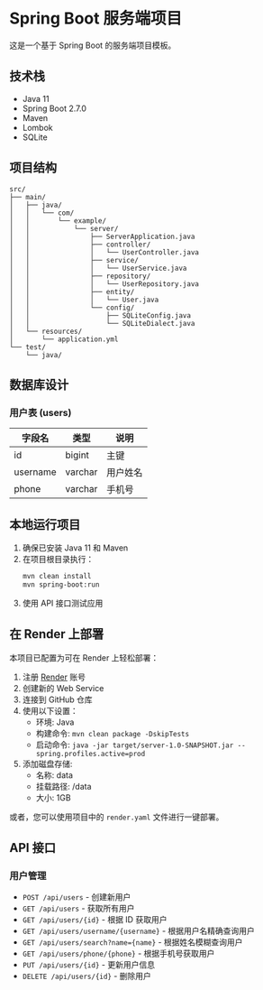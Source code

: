 # Spring Boot 服务端项目

这是一个基于 Spring Boot 的服务端项目模板。

## 技术栈

- Java 11
- Spring Boot 2.7.0
- Maven
- Lombok
- SQLite

## 项目结构

```
src/
├── main/
│   ├── java/
│   │   └── com/
│   │       └── example/
│   │           └── server/
│   │               ├── ServerApplication.java
│   │               ├── controller/
│   │               │   └── UserController.java
│   │               ├── service/
│   │               │   └── UserService.java
│   │               ├── repository/
│   │               │   └── UserRepository.java
│   │               ├── entity/
│   │               │   └── User.java
│   │               └── config/
│   │                   ├── SQLiteConfig.java
│   │                   └── SQLiteDialect.java
│   └── resources/
│       └── application.yml
└── test/
    └── java/
```

## 数据库设计

### 用户表 (users)

| 字段名   | 类型    | 说明     |
| -------- | ------- | -------- |
| id       | bigint  | 主键     |
| username | varchar | 用户姓名 |
| phone    | varchar | 手机号   |

## 本地运行项目

1. 确保已安装 Java 11 和 Maven
2. 在项目根目录执行：
   ```bash
   mvn clean install
   mvn spring-boot:run
   ```
3. 使用 API 接口测试应用

## 在 Render 上部署

本项目已配置为可在 Render 上轻松部署：

1. 注册 [Render](https://render.com/) 账号
2. 创建新的 Web Service
3. 连接到 GitHub 仓库
4. 使用以下设置：
   - 环境: Java
   - 构建命令: `mvn clean package -DskipTests`
   - 启动命令: `java -jar target/server-1.0-SNAPSHOT.jar --spring.profiles.active=prod`
5. 添加磁盘存储:
   - 名称: data
   - 挂载路径: /data
   - 大小: 1GB

或者，您可以使用项目中的 `render.yaml` 文件进行一键部署。

## API 接口

### 用户管理

- `POST /api/users` - 创建新用户
- `GET /api/users` - 获取所有用户
- `GET /api/users/{id}` - 根据 ID 获取用户
- `GET /api/users/username/{username}` - 根据用户名精确查询用户
- `GET /api/users/search?name={name}` - 根据姓名模糊查询用户
- `GET /api/users/phone/{phone}` - 根据手机号获取用户
- `PUT /api/users/{id}` - 更新用户信息
- `DELETE /api/users/{id}` - 删除用户
